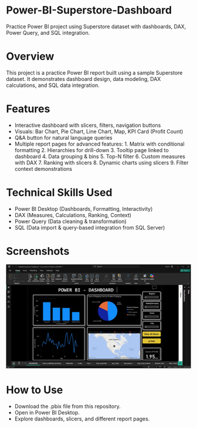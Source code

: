 # Power-BI-Superstore-Dashboard
Practice Power BI project using Superstore dataset with dashboards, DAX, Power Query, and SQL integration.


# Overview
This project is a practice Power BI report built using a sample Superstore dataset.
It demonstrates dashboard design, data modeling, DAX calculations, and SQL data integration.

# Features
- Interactive dashboard with slicers, filters, navigation buttons
- Visuals: Bar Chart, Pie Chart, Line Chart, Map, KPI Card (Profit Count)
- Q&A button for natural language queries
- Multiple report pages for advanced features:
        1. Matrix with conditional formatting
        2. Hierarchies for drill-down
        3. Tooltip page linked to dashboard
        4. Data grouping & bins
        5. Top-N filter
        6. Custom measures with DAX
        7. Ranking with slicers
        8. Dynamic charts using slicers
        9. Filter context demonstrations

# Technical Skills Used
- Power BI Desktop (Dashboards, Formatting, Interactivity)
- DAX (Measures, Calculations, Ranking, Context)
- Power Query (Data cleaning & transformation)
- SQL (Data import & query-based integration from SQL Server)

# Screenshots
![Dashboard Preview](https://github.com/TanushreeMore/Power-BI-Superstore-Dashboard/blob/main/dashboard.jpg)

# How to Use
- Download the .pbix file from this repository.
- Open in Power BI Desktop.
- Explore dashboards, slicers, and different report pages.

